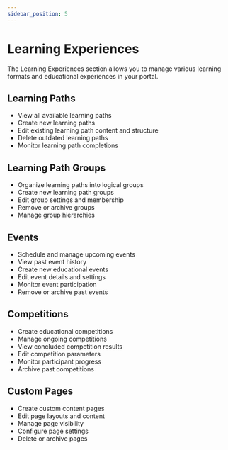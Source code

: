 ```yaml
---
sidebar_position: 5
---
```


# Learning Experiences

The Learning Experiences section allows you to manage various learning formats and educational experiences in your portal.

## Learning Paths

- View all available learning paths
- Create new learning paths
- Edit existing learning path content and structure
- Delete outdated learning paths
- Monitor learning path completions

## Learning Path Groups

- Organize learning paths into logical groups
- Create new learning path groups
- Edit group settings and membership
- Remove or archive groups
- Manage group hierarchies

## Events

- Schedule and manage upcoming events
- View past event history
- Create new educational events
- Edit event details and settings
- Monitor event participation
- Remove or archive past events

## Competitions

- Create educational competitions
- Manage ongoing competitions
- View concluded competition results
- Edit competition parameters
- Monitor participant progress
- Archive past competitions

## Custom Pages

- Create custom content pages
- Edit page layouts and content
- Manage page visibility
- Configure page settings
- Delete or archive pages
